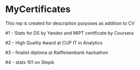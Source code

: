 # MyCertificates
This rep is created for description purposes as addition to CV

#1 - Stats for DS by Yandex and MIPT certificate by Coursera

#2 - High Quality Award at CUP IT in Analytics

#3 - finalist diploma at Raiffeisenbank hackathon

#4 - stats 101 on Stepik
